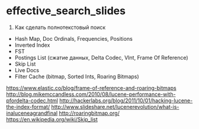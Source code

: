 # effective_search_slides

1. Как сделать полнотекстовый поиск
 - Hash Map, Doc Ordinals, Frequencies, Positions
 - Inverted Index
 - FST
 - Postings List (сжатие данных, Delta Codec, VInt, Frame Of Reference)
 - Skip List
 - Live Docs
 - Filter Cache (bitmap, Sorted Ints, Roaring Bitmaps)

https://www.elastic.co/blog/frame-of-reference-and-roaring-bitmaps
http://blog.mikemccandless.com/2010/08/lucene-performance-with-pfordelta-codec.html
http://hackerlabs.org/blog/2011/10/01/hacking-lucene-the-index-format/
http://www.slideshare.net/lucenerevolution/what-is-inaluceneagrandfinal
http://roaringbitmap.org/
https://en.wikipedia.org/wiki/Skip_list
